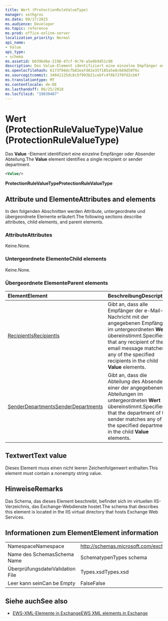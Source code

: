 ```yaml
---
title: Wert (ProtectionRuleValueType)
manager: sethgros
ms.date: 09/17/2015
ms.audience: Developer
ms.topic: reference
ms.prod: office-online-server
localization_priority: Normal
api_name:
- Value
api_type:
- schema
ms.assetid: b039bd6e-2198-47cf-9c78-a5e8b9d51c98
description: Das Value-Element identifiziert eine einzelne Empfänger oder Absender Abteilung.
ms.openlocfilehash: 6173f94dcfb83eafd62e35f185a5e8c669d50f6c
ms.sourcegitcommit: 34041125dc8c5f993b21cebfc4f8b72f0fd2cb6f
ms.translationtype: MT
ms.contentlocale: de-DE
ms.lasthandoff: 06/25/2018
ms.locfileid: "19839487"
---
```

# <a name="value-protectionrulevaluetype"></a><span data-ttu-id="20116-103">Wert (ProtectionRuleValueType)</span><span class="sxs-lookup"><span data-stu-id="20116-103">Value (ProtectionRuleValueType)</span></span>

<span data-ttu-id="20116-104">Das **Value** -Element identifiziert eine einzelne Empfänger oder Absender Abteilung.</span><span class="sxs-lookup"><span data-stu-id="20116-104">The **Value** element identifies a single recipient or sender department.</span></span> 
  
```XML
<Value/>
```

<span data-ttu-id="20116-105">**ProtectionRuleValueType**</span><span class="sxs-lookup"><span data-stu-id="20116-105">**ProtectionRuleValueType**</span></span>

## <a name="attributes-and-elements"></a><span data-ttu-id="20116-106">Attribute und Elemente</span><span class="sxs-lookup"><span data-stu-id="20116-106">Attributes and elements</span></span>

<span data-ttu-id="20116-107">In den folgenden Abschnitten werden Attribute, untergeordnete und übergeordnete Elemente erläutert.</span><span class="sxs-lookup"><span data-stu-id="20116-107">The following sections describe attributes, child elements, and parent elements.</span></span>
  
### <a name="attributes"></a><span data-ttu-id="20116-108">Attribute</span><span class="sxs-lookup"><span data-stu-id="20116-108">Attributes</span></span>

<span data-ttu-id="20116-109">Keine.</span><span class="sxs-lookup"><span data-stu-id="20116-109">None.</span></span>
  
### <a name="child-elements"></a><span data-ttu-id="20116-110">Untergeordnete Elemente</span><span class="sxs-lookup"><span data-stu-id="20116-110">Child elements</span></span>

<span data-ttu-id="20116-111">Keine.</span><span class="sxs-lookup"><span data-stu-id="20116-111">None.</span></span>
  
### <a name="parent-elements"></a><span data-ttu-id="20116-112">Übergeordnete Elemente</span><span class="sxs-lookup"><span data-stu-id="20116-112">Parent elements</span></span>

|<span data-ttu-id="20116-113">**Element**</span><span class="sxs-lookup"><span data-stu-id="20116-113">**Element**</span></span>|<span data-ttu-id="20116-114">**Beschreibung**</span><span class="sxs-lookup"><span data-stu-id="20116-114">**Description**</span></span>|
|:-----|:-----|
|[<span data-ttu-id="20116-115">RecipientIs</span><span class="sxs-lookup"><span data-stu-id="20116-115">RecipientIs</span></span>](recipientis.md) <br/> |<span data-ttu-id="20116-116">Gibt an, dass alle Empfänger der e-Mail-Nachricht mit der angegebenen Empfänger im untergeordneten **Wert** übereinstimmt.</span><span class="sxs-lookup"><span data-stu-id="20116-116">Specifies that any recipient of the email message matches any of the specified recipients in the child **Value** elements.</span></span>  <br/> |
|[<span data-ttu-id="20116-117">SenderDepartments</span><span class="sxs-lookup"><span data-stu-id="20116-117">SenderDepartments</span></span>](senderdepartments.md) <br/> |<span data-ttu-id="20116-118">Gibt an, dass die Abteilung des Absenders einer der angegebenen Abteilungen im untergeordneten **Wert** übereinstimmt.</span><span class="sxs-lookup"><span data-stu-id="20116-118">Specifies that the department of the sender matches any of the specified departments in the child **Value** elements.</span></span>  <br/> |
   
## <a name="text-value"></a><span data-ttu-id="20116-119">Textwert</span><span class="sxs-lookup"><span data-stu-id="20116-119">Text value</span></span>

<span data-ttu-id="20116-120">Dieses Element muss einen nicht leeren Zeichenfolgenwert enthalten.</span><span class="sxs-lookup"><span data-stu-id="20116-120">This element must contain a nonempty string value.</span></span>
  
## <a name="remarks"></a><span data-ttu-id="20116-121">Hinweise</span><span class="sxs-lookup"><span data-stu-id="20116-121">Remarks</span></span>

<span data-ttu-id="20116-122">Das Schema, das dieses Element beschreibt, befindet sich im virtuellen IIS-Verzeichnis, das Exchange-Webdienste hostet.</span><span class="sxs-lookup"><span data-stu-id="20116-122">The schema that describes this element is located in the IIS virtual directory that hosts Exchange Web Services.</span></span>
  
## <a name="element-information"></a><span data-ttu-id="20116-123">Informationen zum Element</span><span class="sxs-lookup"><span data-stu-id="20116-123">Element information</span></span>

|||
|:-----|:-----|
|<span data-ttu-id="20116-124">Namespace</span><span class="sxs-lookup"><span data-stu-id="20116-124">Namespace</span></span>  <br/> |http://schemas.microsoft.com/exchange/services/2006/types  <br/> |
|<span data-ttu-id="20116-125">Name des Schemas</span><span class="sxs-lookup"><span data-stu-id="20116-125">Schema Name</span></span>  <br/> |<span data-ttu-id="20116-126">Schematypen</span><span class="sxs-lookup"><span data-stu-id="20116-126">Types schema</span></span>  <br/> |
|<span data-ttu-id="20116-127">Überprüfungsdatei</span><span class="sxs-lookup"><span data-stu-id="20116-127">Validation File</span></span>  <br/> |<span data-ttu-id="20116-128">Types.xsd</span><span class="sxs-lookup"><span data-stu-id="20116-128">Types.xsd</span></span>  <br/> |
|<span data-ttu-id="20116-129">Leer kann sein</span><span class="sxs-lookup"><span data-stu-id="20116-129">Can be Empty</span></span>  <br/> |<span data-ttu-id="20116-130">False</span><span class="sxs-lookup"><span data-stu-id="20116-130">False</span></span>  <br/> |
   
## <a name="see-also"></a><span data-ttu-id="20116-131">Siehe auch</span><span class="sxs-lookup"><span data-stu-id="20116-131">See also</span></span>

- [<span data-ttu-id="20116-132">EWS-XML-Elemente in Exchange</span><span class="sxs-lookup"><span data-stu-id="20116-132">EWS XML elements in Exchange</span></span>](ews-xml-elements-in-exchange.md)

